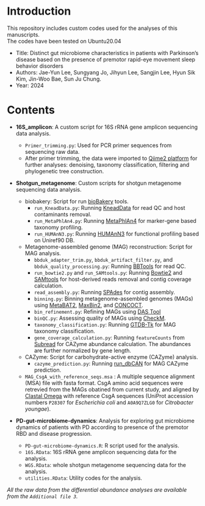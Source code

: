 # Introduction
This repository includes custom codes used for the analyses of this manuscripts.<br/>
The codes have been tested on Ubuntu20.04
- Title: Distinct gut microbiome characteristics in patients with Parkinson’s disease based on the presence of premotor rapid-eye movement sleep behavior disorders
- Authors: Jae-Yun Lee, Sungyang Jo, Jihyun Lee, Sangjin Lee, Hyun Sik Kim, Jin-Woo Bae, Sun Ju Chung.
- Year: 2024

# Contents
* **16S_amplicon**: A custom script for 16S rRNA gene amplicon sequencing data analysis.
  - `Primer_trimming.py`: Used for PCR primer sequences from sequencing raw data. <br>
  - After primer trimming, the data were imported to [Qiime2 platform](https://qiime2.org/) for further analyses: denoising, taxonomy classification, filtering and phylogenetic tree construction.
 
* **Shotgun_metagenome**: Custom scripts for shotgun metagenome sequencing data analysis.
  - biobakery: Script for run [bioBakery](https://huttenhower.sph.harvard.edu/tools/) tools.
    - `run_KneadData.py`: Running [KneadData](https://huttenhower.sph.harvard.edu/kneaddata/) for read QC and host contaminants removal.
    - `run_MetaPhlAn4.py`: Running [MetaPhlAn4](https://huttenhower.sph.harvard.edu/metaphlan) for marker-gene based taxonomy profiling.
    - `run_HUMAnN3.py`: Running [HUMAnN3](https://huttenhower.sph.harvard.edu/humann) for functional profiling based on Uniref90 DB.
  - Metagenome-assembled genome (MAG) reconstruction: Script for MAG analysis.
    - `bbduk_adapter_trim.py`,  `bbduk_artifact_filter.py`, and `bbduk_quality_processing.py`: Running [BBTools](https://jgi.doe.gov/data-and-tools/software-tools/bbtools/) for read QC.
    - `run_bowtie2.py` and `run_SAMtools.py`: Running [Bowtie2](https://bowtie-bio.sourceforge.net/bowtie2/index.shtml) and [SAMtools](https://www.htslib.org/) for host-derived reads removal and contig coverage calculation.
    - `read_assembly.py`: Running [SPAdes](https://github.com/ablab/spades) for contig assembly.
    - `binning.py`: Binning metagenome-assembled genomes (MAGs) using [MetaBAT2](https://bitbucket.org/berkeleylab/metabat/src/master/), [MaxBin2](https://sourceforge.net/projects/maxbin2/), and [CONCOCT](https://github.com/BinPro/CONCOCT).
    - `bin_refinement.py`: Refining MAGs using [DAS Tool](https://github.com/cmks/DAS_Tool)
    - `binQC.py`: Assessing quality of MAGs using [CheckM](https://github.com/Ecogenomics/CheckM).
    - `taxonomy_classification.py`: Running [GTDB-Tk](https://github.com/Ecogenomics/GTDBTk) for MAG taxonomy classification.
    - `gene_coverage_calculation.py`: Running `featureCounts` from [Subread](https://subread.sourceforge.net/) for CAZyme abundance calculation. The abundances are further normalized by gene length.
  - CAZyme: Script for carbohydrate-active enzyme (CAZyme) analysis.
    - `cazyme_prediction.py`: Running [run_dbCAN](https://github.com/linnabrown/run_dbcan) for MAG CAZyme prediction.
  - `MAG_CsgA_with_reference_seqs.msa` : A multiple sequence alignment (MSA) file with fasta format. CsgA amino acid sequences were retrevied from the MAGs obatined from current study, and aligned by [Clastal Omega](http://www.clustal.org/omega/) with reference CsgA sequences (UniProt accession numbers `P28307` for *Escherichia coli* and `A0A9Q7ZLG0` for *Citrobacter youngae*).

* **PD-gut-microbiome-dynamics**: Analysis for exploring gut microbiome dynamics of patients with PD according to presence of the premotor RBD and disease progression.
  - `PD-gut-microbiome-dynamics.R`: R script used for the analysis.
  - `16S.RData`: 16S rRNA gene amplicon sequencing data for the analysis.
  - `WGS.RData`: whole shotgun metagenome sequencing data for the analysis.
  - `utilities.RData`: Utility codes for the analysis.

*All the raw data from the differential abundance analyses are available from the `Additional file 3`.*
